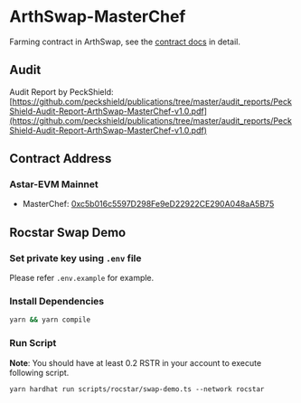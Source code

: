 # ArthSwap-MasterChef

Farming contract in ArthSwap, see the [contract docs](./docs/) in detail.

## Audit

Audit Report by PeckShield: [https://github.com/peckshield/publications/tree/master/audit_reports/PeckShield-Audit-Report-ArthSwap-MasterChef-v1.0.pdf](https://github.com/peckshield/publications/tree/master/audit_reports/PeckShield-Audit-Report-ArthSwap-MasterChef-v1.0.pdf)

## Contract Address

### Astar-EVM Mainnet

- MasterChef: [0xc5b016c5597D298Fe9eD22922CE290A048aA5B75](https://blockscout.com/astar/address/0xc5b016c5597D298Fe9eD22922CE290A048aA5B75)

## Rocstar Swap Demo

### Set private key using `.env` file

Please refer `.env.example` for example.

### Install Dependencies

``` sh
yarn && yarn compile
```

### Run Script

**Note**: You should have at least 0.2 RSTR in your account to execute following script.

`yarn hardhat run scripts/rocstar/swap-demo.ts --network rocstar`
